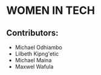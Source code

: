 # WOMEN IN TECH

## Contributors:
* Michael Odhiambo
* Lilbeth Kipng'etic
* Michael Maina
* Maxwel Wafula

## 